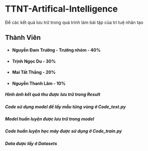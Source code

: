 # TTNT-Artifical-Intelligence
Để các kết quả lưu trữ trong quá trình làm bài tập của trí tuệ nhân tạo
## Thành Viên
- #### Nguyễn Đam Trường - Trưởng nhóm - 40%
- #### Trịnh Ngọc Du - 30%
- #### Mai Tất Thắng - 20%
- #### Nguyễn Thanh Lâm - 10%
 ##### Hình ảnh kết quả thu được lưu trữ trong Result
 ##### Code sử dụng model để lấy mẫu từng vùng ở Code_test.py
 ##### Model huấn luyện được lưu trữ trong model
 ##### Code huấn luyện học máy được sử dụng ở Code_train.py
 ##### Data được lấy ở Datasets

